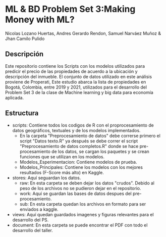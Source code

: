 # ML & BD Problem Set 3:Making Money with ML?
Nicolas Lozano Huertas, Andres Gerardo Rendon, Samuel Narváez Muñoz & Jhan Camilo Pulido

## Descripción

Este repositorio contiene los Scripts con los modelos utilizados para predicir el precio de las propiedades de acuerdo a la ubicación y descripción del inmueble. El  conjunto  de  datos  utilizado  en  este  análisis  proviene  de  Properati,  Este  estudio  abarca  la  lista  de  propiedades  en  
Bogotá,  Colombia,  entre  2019  y  2021, utilizados para el desarrollo del Problem Set 3 de la 
clase de Machine learning y big data para economía aplicada.

## Estructura

- scripts: Contiene todos los codigos de R con el proprocesamiento de datos geográficos, textuales y de los modelos implementados. 
  - En la carpeta "Preprocesamiento de datos" debe correrse primero el script "Datos texto.R" ya después se debe correr el script "Preprocesamiento de datos completos.R" donde se hace pre-procesamiento de los datos, se cargan los paquetes y se crean funciones que se utilizan en los modelos.
  - Modelos_Esperimentacion: Contiene modelos de prueba.
  - Modelos_Principales: Contiene los modelos con los mejores resultados (F-Score más alto) en Kaggle.
- stores: Aquí seguardan los datos.
  - raw: En esta carpeta se deben dejar los datos "crudos". Debido al peso de los archivos no se pudieron dejar en el repositorio.
  - work: Aquí se guardan las bases de datos despues del pre-procesamiento.
  - sub: En esta carpeta quedan los archivos en formato para ser enviados a kaggle.
- views: Aquí quedan guardados imagenes y figuras relevantes para el desarrollo del PS.
- document: En esta carpeta se puede encontrar el PDF con todo el desarrollo del taller.
